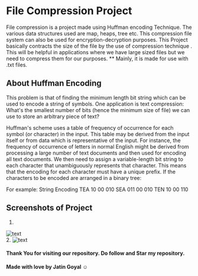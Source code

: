 # File Compression Project 
File compression is a project made using Huffman encoding Technique. The various data structures used are map, heaps, tree etc.
This compression file system can also be used for encryption-decryption purposes. This Project basically contracts the size of the file by the use of compression technique . This will be helpful in applications where we have large sized files but we need to compress them for our purposes. 
** Mainly, it is made for use with .txt files. 

## About Huffman Encoding
This problem is that of finding the minimum length bit string which can be used to encode a string of symbols. One application is text compression:
What's the smallest number of bits (hence the minimum size of file) we can use to store an arbitrary piece of text?

Huffman's scheme uses a table of frequency of occurrence for each symbol (or character) in the input. This table may be derived from the input itself or from data which is representative of the input. For instance, the frequency of occurrence of letters in normal English might be derived from processing a large number of text documents and then used for encoding all text documents. We then need to assign a variable-length bit string to each character that unambiguously represents that character. This means that the encoding for each character must have a unique prefix. If the characters to be encoded are arranged in a binary tree:

For example:
    String   Encoding
    TEA    10 00 010
    SEA    011 00 010
    TEN    10 00 110

## Screenshots of Project
1.
![text](https://github.com/JatinGoyal123/file_zipper/blob/main/img.png?raw=true)
<br>
2.
![text](https://github.com/JatinGoyal123/file_zipper/blob/main/img2.png?raw=true)

#### Thank You for visiting our repository. Do follow and Star my repository. 
#### Made with love by Jatin Goyal ☺️

